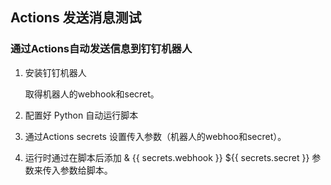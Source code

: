 ## Actions 发送消息测试 
### 通过Actions自动发送信息到钉钉机器人

1. 安装钉钉机器人

    取得机器人的webhook和secret。

2. 配置好 Python 自动运行脚本

3. 通过Actions secrets 设置传入参数（机器人的webhoo和secret）。

4. 运行时通过在脚本后添加 & {{ secrets.webhook }} ${{ secrets.secret }} 参数来传入参数给脚本。